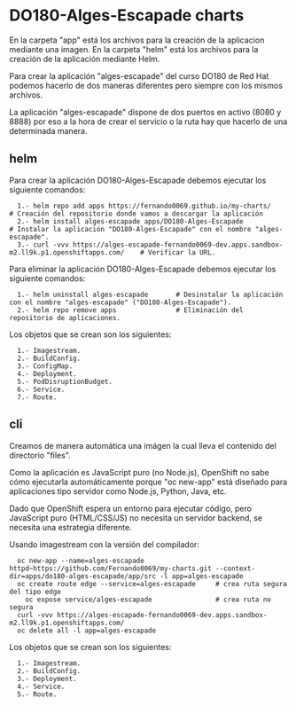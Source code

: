 # DO180-Alges-Escapade charts

En la carpeta "app" está los archivos para la creación de la aplicacion mediante una imagen.
En la carpeta "helm" está los archivos para la creación de la aplicación mediante Helm.

Para crear la aplicación "alges-escapade" del curso DO180 de Red Hat podemos hacerlo de dos maneras diferentes pero siempre con los mismos archivos.

La aplicación "alges-escapade" dispone de dos puertos en activo (8080 y 8888) por eso a la hora de crear el servicio o la ruta hay que hacerlo de una determinada manera.

## helm

Para crear la aplicación DO180-Alges-Escapade debemos ejecutar los siguiente comandos:
```
  1.- helm repo add apps https://fernando0069.github.io/my-charts/                                    # Creación del repositorio donde vamos a descargar la aplicación
  2.- helm install alges-escapade apps/DO180-Alges-Escapade                                           # Instalar la aplicación "DO180-Alges-Escapade" con el nombre "alges-escapade".
  3.- curl -vvv https://alges-escapade-fernando0069-dev.apps.sandbox-m2.ll9k.p1.openshiftapps.com/    # Verificar la URL. 
```

Para eliminar la aplicación DO180-Alges-Escapade debemos ejecutar los siguiente comandos:
```
  1.- helm uninstall alges-escapade       # Desinstalar la aplicación con el nombre "alges-escapade" ("DO180-Alges-Escapade").
  2.- helm repo remove apps               # Eliminación del repositorio de aplicaciones.
```

Los objetos que se crean son los siguientes:
```
  1.- Imagestream.
  2.- BuildConfig.
  3.- ConfigMap.
  4.- Deployment.
  5.- PodDisruptionBudget.
  6.- Service.
  7.- Route.
```


## cli

Creamos de manera automática una imágen la cual lleva el contenido del directorio "files".

Como la aplicación es JavaScript puro (no Node.js), OpenShift no sabe cómo ejecutarla automáticamente porque "oc new-app" está diseñado para aplicaciones tipo servidor como Node.js, Python, Java, etc.

Dado que OpenShift espera un entorno para ejecutar código, pero JavaScript puro (HTML/CSS/JS) no necesita un servidor backend, se necesita una estrategia diferente.

Usando imagestream con la versión del compilador:
```
  oc new-app --name=alges-escapade httpd~https://github.com/Fernando0069/my-charts.git --context-dir=apps/do180-alges-escapade/app/src -l app=alges-escapade
  oc create route edge --service=alges-escapade     # crea ruta segura del tipo edge
    oc expose service/alges-escapade                # crea ruta no segura
  curl -vvv https://alges-escapade-fernando0069-dev.apps.sandbox-m2.ll9k.p1.openshiftapps.com/
  oc delete all -l app=alges-escapade
```

Los objetos que se crean son los siguientes:
```
  1.- Imagestream.
  2.- BuildConfig.
  3.- Deployment.
  4.- Service.
  5.- Route.
```
